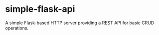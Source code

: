 # simple-flask-api
A simple Flask-based HTTP server providing a REST API for basic CRUD operations.
